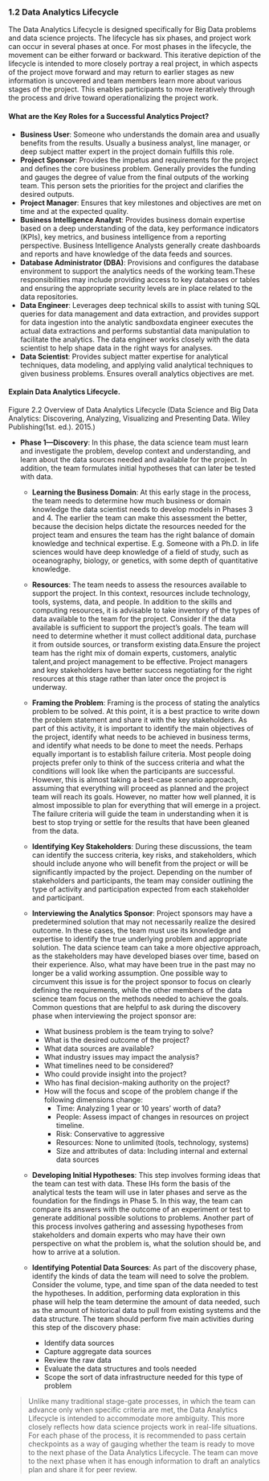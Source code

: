### 1.2 Data Analytics Lifecycle 
The Data Analytics Lifecycle is designed specifically for Big Data problems and data
science projects. The lifecycle has six phases, and project work can occur in several
phases at once. For most phases in the lifecycle, the movement can be either forward or
backward. This iterative depiction of the lifecycle is intended to more closely portray a
real project, in which aspects of the project move forward and may return to earlier stages
as new information is uncovered and team members learn more about various stages of the
project. This enables participants to move iteratively through the process and drive toward
operationalizing the project work.

#### What are the Key Roles for a Successful Analytics Project?
* **Business User**: Someone who understands the domain area and usually benefits from
the results. Usually a business analyst, line manager, or deep subject matter expert in the project domain
fulfills this role.
* **Project Sponsor**: Provides the impetus and requirements for the project and defines the core business problem. Generally
provides the funding and gauges the degree of value from the final outputs of the working team. This person sets the priorities for the project and clarifies the desired outputs.
* **Project Manager**: Ensures that key milestones and objectives are met on time and at the expected quality.
* **Business Intelligence Analyst**: Provides business domain expertise based on a deep understanding of the data, key performance indicators (KPIs), key metrics, and business intelligence from a reporting perspective. Business Intelligence Analysts generally create dashboards and reports and have knowledge of the data feeds and sources.
* **Database Administrator (DBA)**: Provisions and configures the database environment to support the analytics needs of the working team.These responsibilities may include providing access to key databases or tables and ensuring the appropriate security levels are in place related to the data repositories.
* **Data Engineer**: Leverages deep technical skills to assist with tuning SQL queries for data management and data extraction, and provides support for data ingestion into the analytic sandboxdata engineer executes the actual data extractions and performs substantial data manipulation to facilitate the analytics. The data engineer works closely with the data scientist to help shape data in the right ways for analyses.
* **Data Scientist**: Provides subject matter expertise for analytical techniques, data modeling, and applying valid analytical techniques to given business problems. Ensures overall analytics objectives are met.

#### Explain Data Analytics Lifecycle.
Figure 2.2 Overview of Data Analytics Lifecycle (Data Science and Big Data Analytics: Discovering, Analyzing, Visualizing and Presenting Data. Wiley Publishing(1st. ed.). 2015.)

* **Phase 1—Discovery**: In this phase, the data science team must learn and investigate the problem, develop context and understanding, and learn about the data sources needed and available for the project. In addition, the team formulates initial hypotheses that can later be tested with data.
  - **Learning the Business Domain**: At this early stage in the process, the team needs to determine how much business or
domain knowledge the data scientist needs to develop models in Phases 3 and 4. The earlier the team can make this assessment the better, because the decision helps dictate the resources needed for the project team and ensures the team has the right balance of
domain knowledge and technical expertise. E.g. Someone with a Ph.D. in life sciences would have deep knowledge of a field of study, such as oceanography, biology, or genetics, with some depth of quantitative knowledge.
  - **Resources**: The team needs to assess the resources available to support the project. In this context, resources include technology, tools, systems, data, and people. In addition to the skills and computing resources, it is advisable to take inventory of the
types of data available to the team for the project. Consider if the data available is sufficient to support the project’s goals. The team will need to determine whether it must collect additional data, purchase it from outside sources, or transform existing data.Ensure the project team has the right mix of domain experts, customers, analytic talent,and project management to be effective. Project managers and key stakeholders have better success negotiating for the right resources at this stage rather than later once the project is underway.
  - **Framing the Problem**: Framing is the process of stating the analytics problem to be solved. At this point, it is a best practice to write down the problem statement and share it with the key stakeholders. As part of this activity, it is important to identify the main objectives of the project, identify what needs to be achieved in business terms, and identify what needs to be done to meet the needs. Perhaps equally important is to establish failure criteria. Most people doing projects prefer only to think of the success criteria and what the conditions will look like when the participants are successful. However, this is almost taking a best-case scenario approach, assuming that everything will proceed as planned and the project team will reach its goals. However, no matter how well planned, it is almost impossible to plan for everything that will emerge in a project. The failure criteria will guide the team in understanding when it is best to stop trying or settle for the results that have been gleaned from the data.
  - **Identifying Key Stakeholders**: During these discussions, the team can identify the success criteria, key risks, and
stakeholders, which should include anyone who will benefit from the project or will be significantly impacted by the project. Depending on the
number of stakeholders and participants, the team may consider outlining the type of activity and participation expected from each stakeholder and participant.
  - **Interviewing the Analytics Sponsor**: Project sponsors may have a predetermined solution that may not necessarily realize the desired outcome. In these cases, the team must use its
knowledge and expertise to identify the true underlying problem and appropriate solution. The data science team can take a more objective approach, as the
stakeholders may have developed biases over time, based on their experience. Also, what may have been true in the past may no longer be a valid working assumption. One
possible way to circumvent this issue is for the project sponsor to focus on clearly defining the requirements, while the other members of the data science team focus on the methods
needed to achieve the goals. Common questions that are helpful to ask during the discovery phase when interviewing the project sponsor are:
    - What business problem is the team trying to solve?
    - What is the desired outcome of the project?
    - What data sources are available?
    - What industry issues may impact the analysis?
    - What timelines need to be considered?
    - Who could provide insight into the project?
    - Who has final decision-making authority on the project?
    - How will the focus and scope of the problem change if the following dimensions
      change:
      - Time: Analyzing 1 year or 10 years’ worth of data?
      - People: Assess impact of changes in resources on project timeline.
      - Risk: Conservative to aggressive
      - Resources: None to unlimited (tools, technology, systems)
      - Size and attributes of data: Including internal and external data sources
   - **Developing Initial Hypotheses**: This step involves forming ideas that the team can test with data. These IHs form the
basis of the analytical tests the team will use in later phases and serve as the foundation for the findings in Phase 5. In this way, the team can compare its answers with the outcome of an experiment or test to generate additional possible solutions to problems. 
Another part of this process involves gathering and assessing hypotheses from stakeholders and domain experts who may have their own perspective on what the problem is, what the solution should be, and how to arrive at a solution.

  - **Identifying Potential Data Sources**: As part of the discovery phase, identify the kinds of data the team will need to solve the
problem. Consider the volume, type, and time span of the data needed to test the hypotheses. In addition, performing data exploration
in this phase will help the team determine the amount of data needed, such as the amount of historical data to pull from existing systems and the data structure.
The team should perform five main activities during this step of the discovery phase:
    - Identify data sources
    - Capture aggregate data sources
    - Review the raw data
    - Evaluate the data structures and tools needed
    - Scope the sort of data infrastructure needed for this type of problem
   
> Unlike many traditional stage-gate processes, in which the team can advance only when specific criteria are met, the Data Analytics Lifecycle is intended to accommodate more
ambiguity. This more closely reflects how data science projects work in real-life situations. For each phase of the process, it is recommended to pass certain checkpoints as
a way of gauging whether the team is ready to move to the next phase of the Data Analytics Lifecycle. The team can move to the next phase when it has enough information to draft an analytics
plan and share it for peer review.

